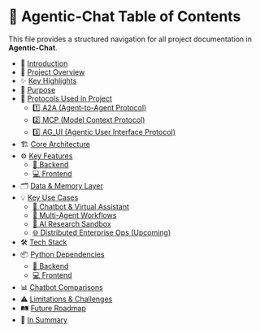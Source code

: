 # 📑 Agentic-Chat Table of Contents

This file provides a structured navigation for all project documentation in **Agentic-Chat**.

- 🧩 [Introduction](Project%20Documents/Introduction.md) 
- 🌟 [Project Overview](Project%20Documents/Project_Overview.md)  
- ✨ [Key Highlights](Project%20Documents/Key_Highlights.md)  
- 🎯 [Purpose](Project%20Documents/Purpose.md)  
- 🚀 [Protocols Used in Project](Project%20Documents/Used_Protocols.md)  
  - [1️⃣ A2A (Agent-to-Agent Protocol)](Project%20Documents/Used_Protocols.md#a2a-agent-to-agent-protocol)  
  - [2️⃣ MCP (Model Context Protocol)](Project%20Documents/Used_Protocols.md#mcp-model-context-protocol)  
  - [3️⃣ AG_UI (Agentic User Interface Protocol)](Project%20Documents/Used_Protocols.md#ag_ui-agentic-user-interface-protocol)  
- 🏗️ [Core Architecture](Project%20Documents/Core_Architecture.md)    
- ⚙️ [Key Features](Project%20Documents/Key_Features.md)
  - [🔧 Backend](Project%20Documents/Backend_Features.md)  
  - [💻 Frontend](Project%20Documents/Frontend_Features.md) 
- 🗂️ [Data & Memory Layer](Project%20Documents/Data_Memory_Layer.md)  
- 💡 [Key Use Cases](Project%20Documents/Key_Use_Cases.md)  
  - [💬 Chatbot & Virtual Assistant](Project%20Documents/Key_Use_Cases.md#chatbot--virtual-assistant)  
  - [🤖 Multi-Agent Workflows](Project%20Documents/Key_Use_Cases.md#multi-agent-workflows)  
  - [🧪 AI Research Sandbox](Project%20Documents/Key_Use_Cases.md#ai-research-sandbox)  
  - [🌐 Distributed Enterprise Ops (Upcoming)](Project%20Documents/Key_Use_Cases.md#distributed-enterprise-ops-upcoming)  
- 🛠️ [Tech Stack](Project%20Documents/Tech_Stack.md)  
- 📦 [Python Dependencies](Project%20Documents/Python_Dependencies.md)  
  - [🔧 Backend](Project%20Documents/Python_Dependencies.md#backend)  
  - [💻 Frontend](Project%20Documents/Python_Dependencies.md#frontend)  
- 📊 [Chatbot Comparisons](Project%20Documents/Comparisons.md) 
- ⚠️ [Limitations & Challenges](Project%20Documents/Limitations_Challenges.md) 
- 🛤️ [Future Roadmap](Project%20Documents/Future_Roadmap.md) 
- 📝 [In Summary](Project%20Documents/Summary.md)